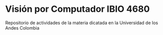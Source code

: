 # Visión por Computador IBIO 4680
Repositorio de actividades de la materia dicatada en la Universidad de los Andes Colombia
